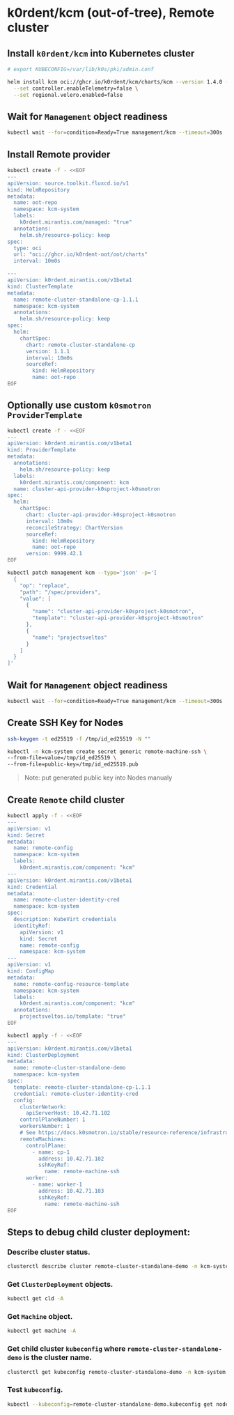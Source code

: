 # k0rdent/kcm (out-of-tree), Remote cluster

## Install `k0rdent/kcm` into Kubernetes cluster

```bash
# export KUBECONFIG=/var/lib/k0s/pki/admin.conf

helm install kcm oci://ghcr.io/k0rdent/kcm/charts/kcm --version 1.4.0 -n kcm-system --create-namespace \
  --set controller.enableTelemetry=false \
  --set regional.velero.enabled=false
```

## Wait for `Management` object readiness

```bash
kubectl wait --for=condition=Ready=True management/kcm --timeout=300s
```

## Install Remote provider

```bash
kubectl create -f - <<EOF
---
apiVersion: source.toolkit.fluxcd.io/v1
kind: HelmRepository
metadata:
  name: oot-repo
  namespace: kcm-system
  labels:
    k0rdent.mirantis.com/managed: "true"
  annotations:
    helm.sh/resource-policy: keep
spec:
  type: oci
  url: "oci://ghcr.io/k0rdent-oot/oot/charts"
  interval: 10m0s

---
apiVersion: k0rdent.mirantis.com/v1beta1
kind: ClusterTemplate
metadata:
  name: remote-cluster-standalone-cp-1.1.1
  namespace: kcm-system
  annotations:
    helm.sh/resource-policy: keep
spec:
  helm:
    chartSpec:
      chart: remote-cluster-standalone-cp
      version: 1.1.1
      interval: 10m0s
      sourceRef:
        kind: HelmRepository
        name: oot-repo
EOF
```

## Optionally use custom `k0smotron` `ProviderTemplate`

```bash
kubectl create -f - <<EOF
---
apiVersion: k0rdent.mirantis.com/v1beta1
kind: ProviderTemplate
metadata:
  annotations:
    helm.sh/resource-policy: keep
  labels:
    k0rdent.mirantis.com/component: kcm
  name: cluster-api-provider-k0sproject-k0smotron
spec:
  helm:
    chartSpec:
      chart: cluster-api-provider-k0sproject-k0smotron
      interval: 10m0s
      reconcileStrategy: ChartVersion
      sourceRef:
        kind: HelmRepository
        name: oot-repo
      version: 9999.42.1
EOF

kubectl patch management kcm --type='json' -p='[
  {
    "op": "replace",
    "path": "/spec/providers",
    "value": [
      {
        "name": "cluster-api-provider-k0sproject-k0smotron",
        "template": "cluster-api-provider-k0sproject-k0smotron"
      },
      {
        "name": "projectsveltos"
      }
    ]
  }
]'
```

## Wait for `Management` object readiness

```bash
kubectl wait --for=condition=Ready=True management/kcm --timeout=300s
```

## Create SSH Key for Nodes

```bash
ssh-keygen -t ed25519 -f /tmp/id_ed25519 -N ""

kubectl -n kcm-system create secret generic remote-machine-ssh \
--from-file=value=/tmp/id_ed25519 \
--from-file=public-key=/tmp/id_ed25519.pub
```

> Note: put generated public key into Nodes manualy

## Create `Remote` child cluster

```bash
kubectl apply -f - <<EOF
---
apiVersion: v1
kind: Secret
metadata:
  name: remote-config
  namespace: kcm-system
  labels:
    k0rdent.mirantis.com/component: "kcm"
---
apiVersion: k0rdent.mirantis.com/v1beta1
kind: Credential
metadata:
  name: remote-cluster-identity-cred
  namespace: kcm-system
spec:
  description: KubeVirt credentials
  identityRef:
    apiVersion: v1
    kind: Secret
    name: remote-config
    namespace: kcm-system
---
apiVersion: v1
kind: ConfigMap
metadata:
  name: remote-config-resource-template
  namespace: kcm-system
  labels:
    k0rdent.mirantis.com/component: "kcm"
  annotations:
    projectsveltos.io/template: "true"
EOF

kubectl apply -f - <<EOF
---
apiVersion: k0rdent.mirantis.com/v1beta1
kind: ClusterDeployment
metadata:
  name: remote-cluster-standalone-demo
  namespace: kcm-system
spec:
  template: remote-cluster-standalone-cp-1.1.1
  credential: remote-cluster-identity-cred
  config:
    clusterNetwork:
      apiServerHost: 10.42.71.102
    controlPlaneNumber: 1
    workersNumber: 1
    # See https://docs.k0smotron.io/stable/resource-reference/infrastructure.cluster.x-k8s.io-v1beta1/#pooledremotemachinespecmachine
    remoteMachines:
      controlPlane:
        - name: cp-1
          address: 10.42.71.102
          sshKeyRef:
            name: remote-machine-ssh
      worker:
        - name: worker-1
          address: 10.42.71.103
          sshKeyRef:
            name: remote-machine-ssh
EOF
```

## Steps to debug child cluster deployment:

### Describe cluster status.

```bash
clusterctl describe cluster remote-cluster-standalone-demo -n kcm-system
```

### Get `ClusterDeployment` objects.

```bash
kubectl get cld -A
```

### Get `Machine` object.

```bash
kubectl get machine -A
```

### Get child cluster `kubeconfig` where `remote-cluster-standalone-demo` is the cluster name.

```bash
clusterctl get kubeconfig remote-cluster-standalone-demo -n kcm-system > remote-cluster-standalone-demo.kubeconfig
```

### Test `kubeconfig`.

```bash
kubectl --kubeconfig=remote-cluster-standalone-demo.kubeconfig get nodes -o wide
```
